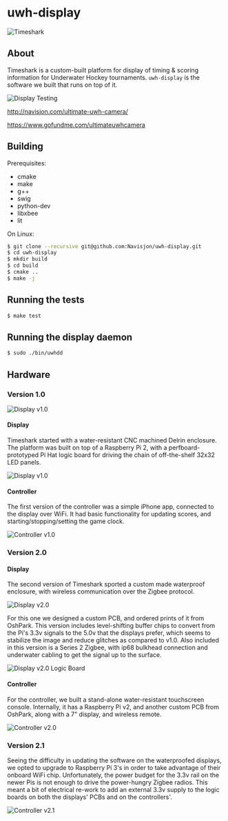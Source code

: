 # uwh-display

![Timeshark](https://cloud.githubusercontent.com/assets/3663689/22133237/56fb6d52-de7c-11e6-925c-f44e24a107d2.jpg)

## About

Timeshark is a custom-built platform for display of timing & scoring
information for Underwater Hockey tournaments. `uwh-display` is the software
we built that runs on top of it.

![Display Testing](https://cloud.githubusercontent.com/assets/3663689/22133234/56f992d4-de7c-11e6-9f25-92d360ce3acb.png)

http://navisjon.com/ultimate-uwh-camera/

https://www.gofundme.com/ultimateuwhcamera

## Building

Prerequisites:

* cmake
* make
* g++
* swig
* python-dev
* libxbee
* lit

On Linux:

```bash
$ git clone --recursive git@github.com:Navisjon/uwh-display.git
$ cd uwh-display
$ mkdir build
$ cd build
$ cmake ..
$ make -j
```

## Running the tests

```bash
$ make test
```

## Running the display daemon

```bash
$ sudo ./bin/uwhdd
```

## Hardware

### Version 1.0

![Display v1.0](https://cloud.githubusercontent.com/assets/3663689/22133232/56bb09d8-de7c-11e6-8b97-6d863e91652d.jpg)

#### Display

Timeshark started with a water-resistant CNC machined Delrin enclosure. The
platform was built on top of a Raspberry Pi 2, with a perfboard-prototyped Pi
Hat logic board for driving the chain of off-the-shelf 32x32 LED panels.

![Display v1.0](https://cloud.githubusercontent.com/assets/3663689/22133229/56b8428e-de7c-11e6-9119-3807a8f20501.jpg)

#### Controller

The first version of the controller was a simple iPhone app, connected to the
display over WiFi. It had basic functionality for updating scores, and
starting/stopping/setting the game clock.

![Controller v1.0](https://cloud.githubusercontent.com/assets/3663689/22133232/56bb09d8-de7c-11e6-8b97-6d863e91652d.jpg)

### Version 2.0

#### Display

The second version of Timeshark sported a custom made waterproof enclosure,
with wireless communication over the Zigbee protocol.

![Display v2.0](https://cloud.githubusercontent.com/assets/3663689/22133230/56b940a8-de7c-11e6-8a5a-4fc9a52629dc.jpg)

For this one we designed a custom PCB, and ordered prints of it from OshPark.
This version includes level-shifting buffer chips to convert from the Pi's 3.3v
signals to the 5.0v that the displays prefer, which seems to stabilize the image
and reduce glitches as compared to v1.0. Also included in this version is a
Series 2 Zigbee, with ip68 bulkhead connection and underwater cabling to get the
signal up to the surface.

![Display v2.0 Logic Board](https://cloud.githubusercontent.com/assets/3663689/22133233/56f917dc-de7c-11e6-9e7f-29189c21c2a2.jpg)

#### Controller

For the controller, we built a stand-alone water-resistant touchscreen
console. Internally, it has a Raspberry Pi v2, and another custom PCB from
OshPark, along with a 7" display, and wireless remote.

![Controller v2.0](https://cloud.githubusercontent.com/assets/3663689/22133228/56b6f73a-de7c-11e6-88e6-037cae95bba9.png)

### Version 2.1

Seeing the difficulty in updating the software on the waterproofed displays, we
opted to upgrade to Raspberry Pi 3's in order to take advantage of their
onboard WiFi chip. Unfortunately, the power budget for the 3.3v rail on the
newer Pis is not enough to drive the power-hungry Zigbee radios. This meant a
bit of electrical re-work to add an external 3.3v supply to the logic boards on
both the displays' PCBs and on the controllers'.

![Controller v2.1](https://cloud.githubusercontent.com/assets/3663689/22133236/56faf9bc-de7c-11e6-8449-b1447cb0f611.jpg)
